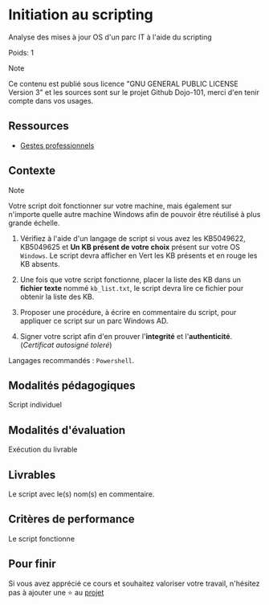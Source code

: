 # Initiation au scripting

Analyse des mises à jour OS d'un parc IT à l'aide du scripting

Poids: 1

> [!NOTE]
> Ce contenu est publié sous licence "GNU GENERAL PUBLIC LICENSE Version 3" et les sources sont sur le projet Github Dojo-101, merci d'en tenir compte dans vos usages.

## Ressources

* [Gestes professionnels](https://github.com/Aif4thah/Dojo-101)

## Contexte

> [!NOTE]
> Votre script doit fonctionner sur votre machine, mais également sur n'importe quelle autre machine Windows afin de pouvoir être réutilisé à plus grande échelle.

1. Vérifiez à l'aide d'un langage de script si vous avez les KB5049622, KB5049625 et **Un KB présent de votre choix** présent sur votre OS `Windows`. Le script devra afficher en Vert les KB présents et en rouge les KB absents.

2. Une fois que votre script fonctionne, placer la liste des KB dans un **fichier texte** nommé `kb_list.txt`, le script devra lire ce fichier pour obtenir la liste des KB.

3. Proposer une procédure, à écrire en commentaire du script, pour appliquer ce script sur un parc Windows AD.

4. Signer votre script afin d'en prouver l'**integrité** et l'**authenticité**. (*Certificat autosigné toleré*)

Langages recommandés : `Powershell`.

## Modalités pédagogiques

Script individuel

## Modalités d'évaluation

Exécution du livrable

## Livrables

Le script avec le(s) nom(s) en commentaire.

## Critères de performance

Le script fonctionne

## Pour finir

Si vous avez apprécié ce cours et souhaitez valoriser votre travail, n'hésitez pas à ajouter une ⭐ au [projet](https://github.com/Aif4thah/Dojo-101)
